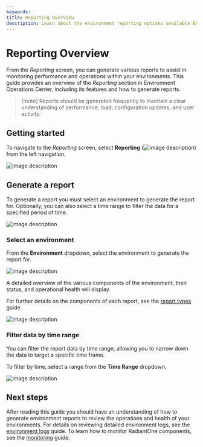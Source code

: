 ```yaml
---
keywords:
title: Reporting Overview
description: Learn about the environment reporting options available Environment Operations Center.
---
```

# Reporting Overview

From the *Reporting* screen, you can generate various reports to assist in monitoring performance and operations within your environments. This guide provides an overview of the *Reporting* section in Environment Operations Center, including its features and how to generate reports. 

>[!note] Reports should be generated frequently to maintain a clear understanding of performance, load, configuration updates, and user activity.

## Getting started

To navigate to the *Reporting* screen, select **Reporting** (![image description](images/report-icon.png)) from the left navigation.

![image description](images/select-reporting.png)

## Generate a report

To generate a report you must select an environment to generate the report for. Optionally, you can also select a time range to filter the data for a specified period of time. 

![image description](images/reporting-dropdowns.png)

### Select an environment

From the **Environment** dropdown, select the environment to generate the report for.

![image description](images/env-dropdown.png)

A detailed overview of the various components of the environment, their status, and operational health will display.

For further details on the components of each report, see the [report types](report-types.md) guide.

![image description](images/report-details.png)

### Filter data by time range

You can filter the report data by time range, allowing you to narrow down the data to target a specific time frame.

To filter by time, select a range from the **Time Range** dropdown.

![image description](images/time-range-dropdown.png)

## Next steps

After reading this guide you should have an understanding of how to generate environment reports to review the operations and health of your environments. For details on reviewing detailed environment logs, see the [environment logs](../environments/logging/environment-logs.md) guide. To learn how to monitor RadiantOne components, see the [monitoring](../monitoring/monitoring-overview.md) guide.
